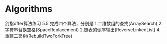 # Algorithms
剑指offer算法练习
  5.5  完成四个算法，分别是
            1.二维数组的查找(ArraySearch)
            2.字符串替换空格(SpaceReplacement)
            2.链表的倒序输出(ReverseLinkedList)
            4.重建二叉树(RebuildTwoForkTree)
